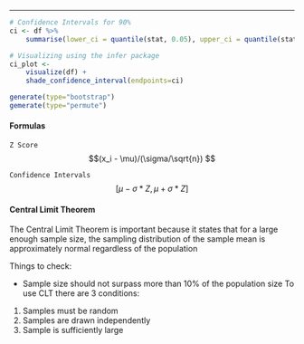***
```R
# Confidence Intervals for 90%
ci <- df %>%
	summarise(lower_ci = quantile(stat, 0.05), upper_ci = quantile(stat, 0.95))
```

```R
# Visualizing using the infer package
ci_plot <-
	visualize(df) +
	shade_confidence_interval(endpoints=ci) 
```

```R
generate(type="bootstrap")
gemerate(type="permute")
```

#### Formulas
`Z Score`
$$(x_i - \mu)/(\sigma/\sqrt{n}) $$

`Confidence Intervals`
$$ [\mu - \sigma*Z, \mu+\sigma*Z]$$

#### Central Limit Theorem
The Central Limit Theorem is important because it states that for a large enough sample size, the sampling distribution of the sample mean is approximately normal regardless of the population

Things to check:
* Sample size should not surpass more than 10% of the population size
To use CLT there are 3 conditions:
1. Samples must be random
2. Samples are drawn independently
3. Sample is sufficiently large